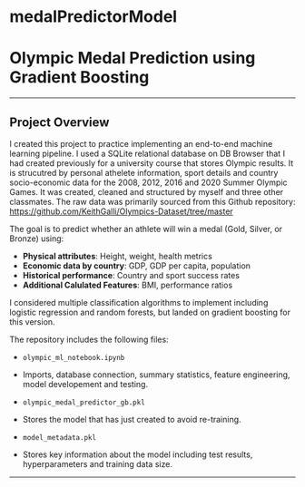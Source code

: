 # medalPredictorModel

# Olympic Medal Prediction using Gradient Boosting 

---

## Project Overview

I created this project to practice implementing an end-to-end machine learning pipeline. I used a SQLite relational database on DB Browser that I had created previously for a university course that stores Olympic results. It is strucutred by personal athelete information, sport details and country socio-economic data for the 2008, 2012, 2016 and 2020 Summer Olympic Games. It was created, cleaned and structured by myself and three other classmates. The raw data was primarily sourced from this Github repository: https://github.com/KeithGalli/Olympics-Dataset/tree/master

The goal is to predict whether an athlete will win a medal (Gold, Silver, or Bronze) using:

- **Physical attributes**: Height, weight, health metrics
- **Economic data by country**: GDP, GDP per capita, population
- **Historical performance**: Country and sport success rates
- **Additional Calulated Features**: BMI, performance ratios

I considered multiple classification algorithms to implement including logistic regression and random forests, but landed on gradient boosting for this version.

The repository includes the following files:

-     olympic_ml_notebook.ipynb
- Imports, database connection, summary statistics, feature engineering, model developement and testing.
-     olympic_medal_predictor_gb.pkl
- Stores the model that has just created to avoid re-training.
-     model_metadata.pkl
- Stores key information about the model including test results, hyperparameters and training data size.

---
